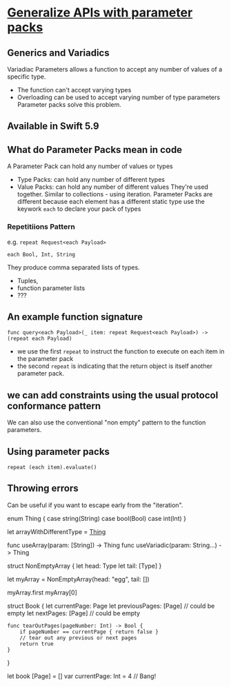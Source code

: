 # [Generalize APIs with parameter packs](https://developer.apple.com/videos/play/wwdc2023/10168/)
## Generics and Variadics
Variadiac Parameters allows a function to accept any number of values of a specific type.
- The function can't accept varying types
- Overloading can be used to accept varying number of type parameters
Parameter packs solve this problem.
## Available in Swift 5.9

## What do Parameter Packs mean in code
A Parameter Pack can hold any number of values or types
- Type Packs: can hold any number of different types
- Value Packs: can hold any number of different values
They're used together.
Similar to collections - using iteration.
Parameter Packs are different because each element has a different static type
use the keywork `each` to declare your pack of types
### Repetitiions Pattern
e.g.
`repeat Request<each Payload>`

`each Bool, Int, String`

They produce comma separated lists of types.
- Tuples, 
- function parameter lists
- ???

## An example function signature

`func query<each Payload>(_ item: repeat Request<each Payload>) -> (repeat each Payload)`

- we use the first `repeat` to instruct the function to execute on each item in the parameter pack
- the second `repeat` is indicating that the return object is itself another parameter pack.

## we can add constraints using the usual protocol conformance pattern

We can also use the conventional "non empty" pattern to the function parameters.

## Using parameter packs
`repeat (each item).evaluate()`

## Throwing errors
Can be useful if you want to escape early from the "iteration".

enum Thing {
    case string(String)
    case bool(Bool)
    case int(Int)
}

let arrayWithDifferentType = [Thing]()

func useArray(param: [String]) -> Thing 
func useVariadic(param: String...) -> Thing



struct NonEmptyArray<Type> {
    let head: Type
    let tail: [Type]
}

let myArray = NonEmptyArray(head: "egg", tail: [])

myArray.first
myArray[0]

struct Book<Page> {
    let currentPage: Page
    let previousPages: [Page] // could be empty
    let nextPages: [Page] // could be empty

    func tearOutPages(pageNumber: Int) -> Bool {
        if pageNumber == currentPage { return false }
        // tear out any previous or next pages
        return true
    }
}

let book [Page] = []
var currentPage: Int = 4
// Bang!
